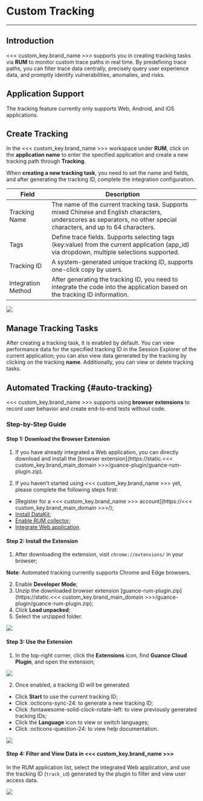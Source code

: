 # Custom Tracking
---

## Introduction

<<< custom_key.brand_name >>> supports you in creating tracking tasks via **RUM** to monitor custom trace paths in real time. By predefining trace paths, you can filter trace data centrally, precisely query user experience data, and promptly identify vulnerabilities, anomalies, and risks.

## Application Support

The tracking feature currently only supports Web, Android, and iOS applications.

## Create Tracking

In the <<< custom_key.brand_name >>> workspace under **RUM**, click on the **application name** to enter the specified application and create a new tracking path through **Tracking**.

When **creating a new tracking task**, you need to set the name and fields, and after generating the tracking ID, complete the integration configuration.

| Field      | Description                          |
| ----------- | ------------------------------------ |
| Tracking Name       | The name of the current tracking task. Supports mixed Chinese and English characters, underscores as separators, no other special characters, and up to 64 characters.  |
| Tags       | Define trace fields. Supports selecting tags (key:value) from the current application (app_id) via dropdown, multiple selections supported. |
| Tracking ID    | A system-generated unique tracking ID, supports one-click copy by users. |
| Integration Method     | After generating the tracking ID, you need to integrate the code into the application based on the tracking ID information.                          |

![](img/image_2.png)

## Manage Tracking Tasks

After creating a tracking task, it is enabled by default. You can view performance data for the specified tracking ID in the Session Explorer of the current application; you can also view data generated by the tracking by clicking on the tracking **name**. Additionally, you can view or delete tracking tasks.

## Automated Tracking {#auto-tracking}

<<< custom_key.brand_name >>> supports using **browser extensions** to record user behavior and create end-to-end tests without code.

### Step-by-Step Guide

#### Step 1: Download the Browser Extension

1. If you have already integrated a Web application, you can directly download and install the [browser extension](https://static.<<< custom_key.brand_main_domain >>>/guance-plugin/guance-rum-plugin.zip).

2. If you haven't started using <<< custom_key.brand_name >>> yet, please complete the following steps first:

 - [Register for a <<< custom_key.brand_name >>> account](https://<<< custom_key.brand_main_domain >>>/);
 - [Install DataKit](../datakit/datakit-install.md);
 - [Enable RUM collector](../integrations/rum.md);
 - [Integrate Web application](web/app-access.md).

#### Step 2: Install the Extension

1. After downloading the extension, visit `chrome://extensions/` in your browser;

**Note**: Automated tracking currently supports Chrome and Edge browsers.

2. Enable **Developer Mode**;
3. Unzip the downloaded browser extension [guance-rum-plugin.zip](https://static.<<< custom_key.brand_main_domain >>>/guance-plugin/guance-rum-plugin.zip);
4. Click **Load unpacked**;
5. Select the unzipped folder.

![](img/8.auto-tracking_1.png)

#### Step 3: Use the Extension

1. In the top-right corner, click the **Extensions** icon, find **Guance Cloud Plugin**, and open the extension;

![](img/8.auto-tracking_2.png)

2. Once enabled, a tracking ID will be generated.

- Click **Start** to use the current tracking ID;
- Click :octicons-sync-24: to generate a new tracking ID;
- Click :fontawesome-solid-clock-rotate-left: to view previously generated tracking IDs;
- Click the **Language** icon to view or switch languages;
- Click :octicons-question-24: to view help documentation.

![](img/8.auto-tracking_3.png)

#### Step 4: Filter and View Data in <<< custom_key.brand_name >>>

In the RUM application list, select the integrated Web application, and use the tracking ID (`track_id`) generated by the plugin to filter and view user access data.

![](img/8.auto-tracking_4.png)